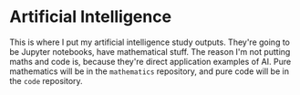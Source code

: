 # Artificial Intelligence
This is where I put my artificial intelligence study outputs.
They're going to be Jupyter notebooks, have mathematical stuff.
The reason I'm not putting maths and code is, because they're direct application examples of AI.
Pure mathematics will be in the `mathematics` repository, and pure code will be in the `code` repository.

